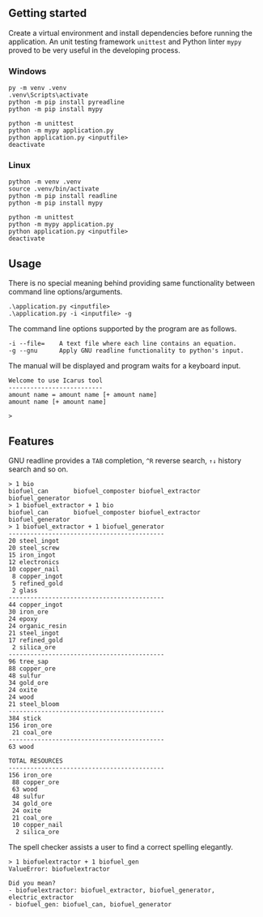 ## Getting started

Create a virtual environment and install dependencies before running the application.
An unit testing framework `unittest` and Python linter `mypy` proved to be very useful in the developing process.

### Windows

```
py -m venv .venv
.venv\Scripts\activate
python -m pip install pyreadline
python -m pip install mypy

python -m unittest
python -m mypy application.py
python application.py <inputfile>
deactivate
```

### Linux

```
python -m venv .venv
source .venv/bin/activate
python -m pip install readline
python -m pip install mypy

python -m unittest
python -m mypy application.py
python application.py <inputfile>
deactivate
```

## Usage

There is no special meaning behind providing same functionality between command line options/arguments.

```
.\application.py <inputfile>
.\application.py -i <inputfile> -g
```

The command line options supported by the program are as follows.

```
-i --file=    A text file where each line contains an equation.
-g --gnu      Apply GNU readline functionality to python's input.
```

The manual will be displayed and program waits for a keyboard input.

```
Welcome to use Icarus tool
--------------------------
amount name = amount name [+ amount name]
amount name [+ amount name]

> 
```

## Features

GNU readline provides a `TAB` completion, `^R` reverse search, `↑↓` history search and so on.

```
> 1 bio
biofuel_can       biofuel_composter biofuel_extractor biofuel_generator
> 1 biofuel_extractor + 1 bio
biofuel_can       biofuel_composter biofuel_extractor biofuel_generator
> 1 biofuel_extractor + 1 biofuel_generator
-------------------------------------------
20 steel_ingot
20 steel_screw
15 iron_ingot
12 electronics
10 copper_nail
 8 copper_ingot
 5 refined_gold
 2 glass
-------------------------------------------
44 copper_ingot
30 iron_ore
24 epoxy
24 organic_resin
21 steel_ingot
17 refined_gold
 2 silica_ore
-------------------------------------------
96 tree_sap
88 copper_ore
48 sulfur
34 gold_ore
24 oxite
24 wood
21 steel_bloom
-------------------------------------------
384 stick
156 iron_ore
 21 coal_ore
-------------------------------------------
63 wood

TOTAL RESOURCES
-------------------------------------------
156 iron_ore
 88 copper_ore
 63 wood
 48 sulfur
 34 gold_ore
 24 oxite
 21 coal_ore
 10 copper_nail
  2 silica_ore
```

The spell checker assists a user to find a correct spelling elegantly.

```
> 1 biofuelextractor + 1 biofuel_gen
ValueError: biofuelextractor

Did you mean?
- biofuelextractor: biofuel_extractor, biofuel_generator, electric_extractor
- biofuel_gen: biofuel_can, biofuel_generator
```
